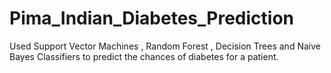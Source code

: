 # Pima_Indian_Diabetes_Prediction
Used Support Vector Machines , Random Forest , Decision Trees and Naive Bayes Classifiers to predict the chances of diabetes for a patient. 
